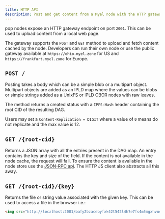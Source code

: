```yaml
---
title: HTTP API
description: Post and get content from a Myel node with the HTTP gateway.
---
```


pop nodes expose an HTTP gateway endpoint on port `2001`. This can be used to upload content from a local web page.

The gateway supports the `POST` and `GET` method to upload and fetch content cached by the node. Developers can run their own node or use the public gateway available at `https://ohio.myel.zone` for US and `https://frankfurt.myel.zone` for Europe.

## `POST /`

Posting takes a body which can be a simple blob or a multipart object. Multipart objects are added as an IPLD map where the values can be blobs or simple strings added as a UnixFS or IPLD CBOR nodes with raw leaves.

The method returns a created status with a `IPFS-Hash` header containing the root CID of the resulting DAG.

Users may set a `Content-Replication = DIGIT` where a value of `0` means do not replicate and the max value is 12.

## `GET /{root-cid}`

Returns a JSON array with all the entries present in the DAG map. An entry contains the key and size of the field.
If the content is not available in the node cache, the request will fail. To ensure the content is available in the node store use the [JSON-RPC api](/pop/json-rpc). The HTTP JS client also abstracts all this away.

## `GET /{root-cid}/{key}`

Returns the file or string value associated with the given key. This can be used to access a file in the browser i.e.:

```html
<img src="http://localhost:2001/bafy2bzacebyfxk42t542l4h7e7fs4m5mgxhvuc4tq4g7v7p6bhirl6kog2mfc/dinosaur.jpg">
```

